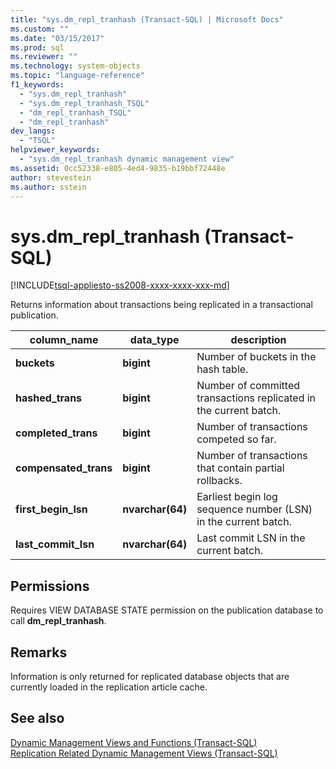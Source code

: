 ```yaml
---
title: "sys.dm_repl_tranhash (Transact-SQL) | Microsoft Docs"
ms.custom: ""
ms.date: "03/15/2017"
ms.prod: sql
ms.reviewer: ""
ms.technology: system-objects
ms.topic: "language-reference"
f1_keywords: 
  - "sys.dm_repl_tranhash"
  - "sys.dm_repl_tranhash_TSQL"
  - "dm_repl_tranhash_TSQL"
  - "dm_repl_tranhash"
dev_langs: 
  - "TSQL"
helpviewer_keywords: 
  - "sys.dm_repl_tranhash dynamic management view"
ms.assetid: 0cc52338-e805-4ed4-9835-b19bbf72448e
author: stevestein
ms.author: sstein
---
```

# sys.dm_repl_tranhash (Transact-SQL)
[!INCLUDE[tsql-appliesto-ss2008-xxxx-xxxx-xxx-md](../../includes/tsql-appliesto-ss2008-xxxx-xxxx-xxx-md.md)]

  Returns information about transactions being replicated in a transactional publication.  
  
|column_name|data_type|description|  
|------------------|----------------|-----------------|  
|**buckets**|**bigint**|Number of buckets in the hash table.|  
|**hashed_trans**|**bigint**|Number of committed transactions replicated in the current batch.|  
|**completed_trans**|**bigint**|Number of transactions competed so far.|  
|**compensated_trans**|**bigint**|Number of transactions that contain partial rollbacks.|  
|**first_begin_lsn**|**nvarchar(64)**|Earliest begin log sequence number (LSN) in the current batch.|  
|**last_commit_lsn**|**nvarchar(64)**|Last commit LSN in the current batch.|  
  
## Permissions  
 Requires VIEW DATABASE STATE permission on the publication database to call **dm_repl_tranhash**.  
  
## Remarks  
 Information is only returned for replicated database objects that are currently loaded in the replication article cache.  
  
## See also  
 [Dynamic Management Views and Functions &#40;Transact-SQL&#41;](~/relational-databases/system-dynamic-management-views/system-dynamic-management-views.md)   
 [Replication Related Dynamic Management Views &#40;Transact-SQL&#41;](../../relational-databases/system-dynamic-management-views/replication-related-dynamic-management-views-transact-sql.md)  
  
  

